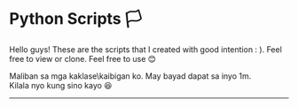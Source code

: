 # Python Scripts :white_flag:

Hello guys! These are the scripts that I created with good intention : ). Feel free to view or clone. Feel free to use :blush:

Maliban sa mga kaklase\kaibigan ko. May bayad dapat sa inyo 1m.
<br>
Kilala nyo kung sino kayo :laughing:

---

